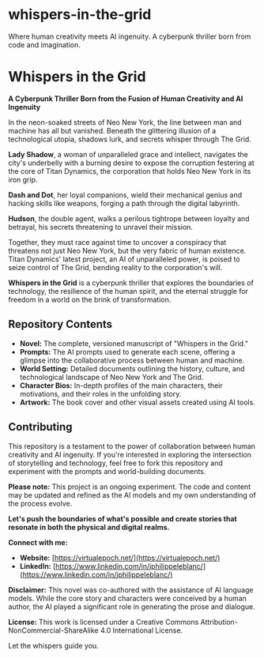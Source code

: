 # whispers-in-the-grid
Where human creativity meets AI ingenuity. A cyberpunk thriller born from code and imagination.

# Whispers in the Grid

**A Cyberpunk Thriller Born from the Fusion of Human Creativity and AI Ingenuity**



In the neon-soaked streets of Neo New York, the line between man and machine has all but vanished. Beneath the glittering illusion of a technological utopia, shadows lurk, and secrets whisper through The Grid.

**Lady Shadow**, a woman of unparalleled grace and intellect, navigates the city's underbelly with a burning desire to expose the corruption festering at the core of Titan Dynamics, the corporation that holds Neo New York in its iron grip.

**Dash and Dot**, her loyal companions, wield their mechanical genius and hacking skills like weapons, forging a path through the digital labyrinth.

**Hudson**, the double agent, walks a perilous tightrope between loyalty and betrayal, his secrets threatening to unravel their mission.

Together, they must race against time to uncover a conspiracy that threatens not just Neo New York, but the very fabric of human existence. Titan Dynamics' latest project, an AI of unparalleled power, is poised to seize control of The Grid, bending reality to the corporation's will.

**Whispers in the Grid** is a cyberpunk thriller that explores the boundaries of technology, the resilience of the human spirit, and the eternal struggle for freedom in a world on the brink of transformation.

## Repository Contents

* **Novel:** The complete, versioned manuscript of "Whispers in the Grid."
* **Prompts:** The AI prompts used to generate each scene, offering a glimpse into the collaborative process between human and machine.
* **World Setting:** Detailed documents outlining the history, culture, and technological landscape of Neo New York and The Grid.
* **Character Bios:** In-depth profiles of the main characters, their motivations, and their roles in the unfolding story.
* **Artwork:** The book cover and other visual assets created using AI tools.

## Contributing

This repository is a testament to the power of collaboration between human creativity and AI ingenuity. If you're interested in exploring the intersection of storytelling and technology, feel free to fork this repository and experiment with the prompts and world-building documents.

**Please note:** This project is an ongoing experiment. The code and content may be updated and refined as the AI models and my own understanding of the process evolve.

**Let's push the boundaries of what's possible and create stories that resonate in both the physical and digital realms.**

**Connect with me:**

* **Website:** [https://virtualepoch.net/](https://virtualepoch.net/)
* **LinkedIn:** [https://www.linkedin.com/in/jphilippeleblanc/](https://www.linkedin.com/in/jphilippeleblanc/)

**Disclaimer:** This novel was co-authored with the assistance of AI language models. While the core story and characters were conceived by a human author, the AI played a significant role in generating the prose and dialogue.

**License:** This work is licensed under a Creative Commons Attribution-NonCommercial-ShareAlike 4.0 International License.

Let the whispers guide you.

